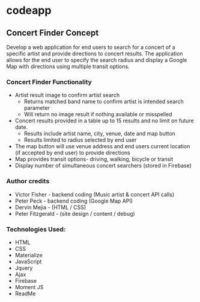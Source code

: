 # codeapp
## **Concert Finder Concept**

Develop a web application for end users to search for a concert of a specific artist and provide directions to concert results.  The application allows for the end user to specify the search radius and display a Google Map with directions using multiple transit options.

### Concert Finder Functionality
* Artist result image to confirm artist search
	* Returns matched band name to confirm artist is intended search parameter
	* Will return no image result if nothing available or misspelled
* Concert results provided in a table up to 15 results and no limit on future date. 
	* Results include artist name, city, venue, date and map button
	* Results limited to radius selected by end user
* The map button will use venue address and end users current location (if accepted by end user) to provide directions
* Map provides transit options- driving, walking, bicycle or transit
* Display number of simultaneous concert searchers (stored in Firebase)

### Author credits
* Victor Fisher - backend coding (Music artist & concert API calls)
* Peter Peck - backend coding (Google Map API)
* Dervin Mejia - (HTML / CSS)
* Peter Fitzgerald - (site design / content / debug)

### Technologies Used:

* HTML
* CSS
* Materialize
* JavaScript
* Jquery
* Ajax
* Firebase
* Moment JS
* ReadMe

